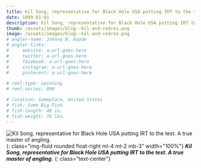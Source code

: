 ```yaml
---
title: Kil Song, representative for Black Hole USA putting IRT to the test. A true master of angling
date: 1899-01-01
description: Kil Song, representative for Black Hole USA putting IRT to the test. A true master of angling
thumb: /assets/images/blog--kil-and-cedros.png
image: /assets/images/blog--kil-and-cedros.png
# angler-name: Johnny B. Goode
# angler-links: 
#     website: a-url-goes-here
#     twitter: a-url-goes-here
#     facebook: a-url-goes-here
#     instagram: a-url-goes-here
#     pinterest: a-url-goes-here

# reel-type: spinning
# reel-series: 800 

# location: Someplace, United States
# fish: Some Big Fish
# fish-length: 49 in.
# fish-weight: 78 lbs.
---
```

![Kil Song, representative for Black Hole USA putting IRT to the test. A true master of angling.](/assets/images/blog--kil-and-cedros.png){: class="img-fluid rounded float-right ml-4 mt-2 mb-3" width="100%"}
***Kil Song, representative for Black Hole USA putting IRT to the test. A true master of angling.***
{: class="text-center"}